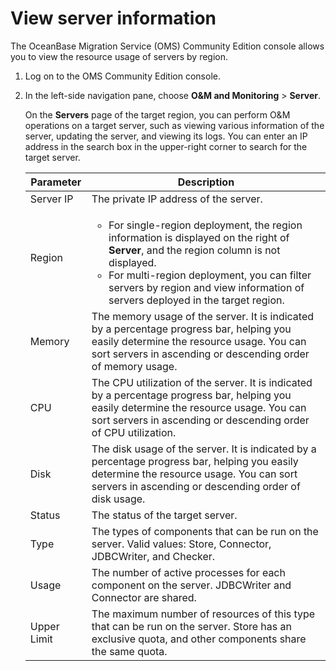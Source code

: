 # View server information

The OceanBase Migration Service (OMS) Community Edition console allows you to view the resource usage of servers by region.

1. Log on to the OMS Community Edition console.

2. In the left-side navigation pane, choose **O\&M and Monitoring** \> **Server**.

   On the **Servers** page of the target region, you can perform O\&M operations on a target server, such as viewing various information of the server, updating the server, and viewing its logs. You can enter an IP address in the search box in the upper-right corner to search for the target server.

   | **Parameter** |                                                                                                                                                                         **Description**                                                                                                                                                                         |
   |---------------|-----------------------------------------------------------------------------------------------------------------------------------------------------------------------------------------------------------------------------------------------------------------------------------------------------------------------------------------------------------------|
   | Server IP     | The private IP address of the server.                                                                                                                                                                                                                                                                                                                           |
   | Region        | <ul><li>For single-region deployment, the region information is displayed on the right of **Server**, and the region column is not displayed. <li>For multi-region deployment, you can filter servers by region and view information of servers deployed in the target region. </ul>   |
   | Memory        | The memory usage of the server. It is indicated by a percentage progress bar, helping you easily determine the resource usage.  You can sort servers in ascending or descending order of memory usage.                                                                                                                                          |
   | CPU           | The CPU utilization of the server. It is indicated by a percentage progress bar, helping you easily determine the resource usage.  You can sort servers in ascending or descending order of CPU utilization.                                                                                                                                    |
   | Disk          | The disk usage of the server. It is indicated by a percentage progress bar, helping you easily determine the resource usage.  You can sort servers in ascending or descending order of disk usage.                                                                                                                                              |
   | Status        | The status of the target server.                                                                                                                                                                                                                                                                                                                                |
   | Type          | The types of components that can be run on the server. Valid values: Store, Connector, JDBCWriter, and Checker.                                                                                                                                                                                                                                                 |
   | Usage         | The number of active processes for each component on the server. JDBCWriter and Connector are shared.                                                                                                                                                                                                                                                           |
   | Upper Limit   | The maximum number of resources of this type that can be run on the server.  Store has an exclusive quota, and other components share the same quota.                                                                                                                                                                                           |
